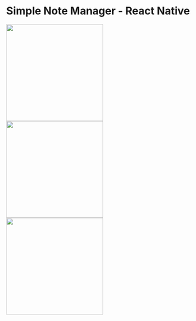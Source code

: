 

<h1>
  Simple Note Manager - React Native
</h1>




<img src="https://github.com/user-attachments/assets/926ebe08-b183-4135-abf7-de64d7340bb2" width="260">
<img src="https://github.com/user-attachments/assets/3a13fb3a-ed9f-4aaa-bc7b-0c6b03518bde" width="260" >
<img src="https://github.com/user-attachments/assets/1243d7c7-9f87-4f41-860a-a8b8e0b40861" width="260">
